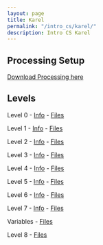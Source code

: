 ```yaml
---
layout: page
title: Karel
permalink: "/intro_cs/karel/"
description: Intro CS Karel
---
```


## Processing Setup

[Download Processing here](https://processing.org/download/)

## Levels

Level 0  - [Info](0) - [Files](/public/files/karel/0.zip)

Level 1  - [Info](1) - [Files](/public/files/karel/1.zip)

Level 2  - [Info](2) - [Files](/public/files/karel/2.zip)

Level 3  - [Info](3) - [Files](/public/files/karel/3.zip)

Level 4  - [Info](4) - [Files](/public/files/karel/4.zip)

Level 5  - [Info](5) - [Files](/public/files/karel/5.zip)

Level 6  - [Info](6) - [Files](/public/files/karel/6.zip)

Level 7  - [Info](7) - [Files](/public/files/karel/7.zip)

Variables - [Files](/public/files/karel/Variables.zip)

Level 8  - [Files](/public/files/karel/8.zip)